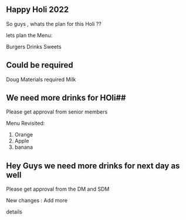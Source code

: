 ## Happy Holi 2022 ##

So guys , whats  the plan for this Holi ??

lets plan the Menu:

Burgers
Drinks
Sweets

## Could be required ##
Doug Materials required
Milk


## We need more drinks for HOli##
Please get approval from senior members

Menu Revisited:

1)  Orange
2)  Apple
3)  banana

## Hey Guys we need more drinks for next day as well ##
Please get approval from the DM and SDM



New changes :
Add more

details
